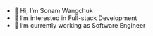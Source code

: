 - 👋 Hi, I’m Sonam Wangchuk
- 👀 I’m interested in Full-stack Development
- 🌱 I’m currently working as Software Engineer


<!---
SonamWangchuk77jr/SonamWangchuk77jr is a ✨ special ✨ repository because its `README.md` (this file) appears on your GitHub profile.
You can click the Preview link to take a look at your changes.
--->
